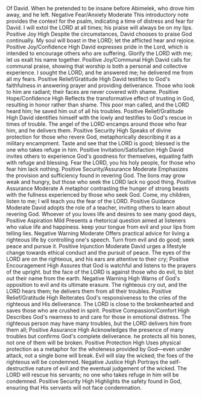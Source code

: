 <sentimentAnalysis>
    <psalm number="34">
        <verse number="0">
            <text>Of David. When he pretended to be insane before Abimelek, who drove him away, and he left.</text>
            <polarity>Negative</polarity>
            <emotion>Fear/Anxiety</emotion>
            <intensity>Moderate</intensity>
            <context>This introductory note provides the context for the psalm, indicating a time of distress and fear for David.</context>
        </verse>
        <verse number="1">
            <text>I will extol the LORD at all times; his praise will always be on my lips.</text>
            <polarity>Positive</polarity>
            <emotion>Joy</emotion>
            <intensity>High</intensity>
            <context>Despite the circumstances, David chooses to praise God continually.</context>
        </verse>
        <verse number="2">
            <text>My soul will boast in the LORD; let the afflicted hear and rejoice.</text>
            <polarity>Positive</polarity>
            <emotion>Joy/Confidence</emotion>
            <intensity>High</intensity>
            <context>David expresses pride in the Lord, which is intended to encourage others who are suffering.</context>
        </verse>
        <verse number="3">
            <text>Glorify the LORD with me; let us exalt his name together.</text>
            <polarity>Positive</polarity>
            <emotion>Joy/Communal</emotion>
            <intensity>High</intensity>
            <context>David calls for communal praise, showing that worship is both a personal and collective experience.</context>
        </verse>
        <verse number="4">
            <text>I sought the LORD, and he answered me; he delivered me from all my fears.</text>
            <polarity>Positive</polarity>
            <emotion>Relief/Gratitude</emotion>
            <intensity>High</intensity>
            <context>David testifies to God's faithfulness in answering prayer and providing deliverance.</context>
        </verse>
        <verse number="5">
            <text>Those who look to him are radiant; their faces are never covered with shame.</text>
            <polarity>Positive</polarity>
            <emotion>Hope/Confidence</emotion>
            <intensity>High</intensity>
            <context>Reflects the transformative effect of trusting in God, resulting in honor rather than shame.</context>
        </verse>
        <verse number="6">
            <text>This poor man called, and the LORD heard him; he saved him out of all his troubles.</text>
            <polarity>Positive</polarity>
            <emotion>Relief/Gratitude</emotion>
            <intensity>High</intensity>
            <context>David identifies himself with the lowly and testifies to God's rescue in times of trouble.</context>
        </verse>
        <verse number="7">
            <text>The angel of the LORD encamps around those who fear him, and he delivers them.</text>
            <polarity>Positive</polarity>
            <emotion>Security</emotion>
            <intensity>High</intensity>
            <context>Speaks of divine protection for those who revere God, metaphorically describing it as a military encampment.</context>
        </verse>
        <verse number="8">
            <text>Taste and see that the LORD is good; blessed is the one who takes refuge in him.</text>
            <polarity>Positive</polarity>
            <emotion>Invitation/Satisfaction</emotion>
            <intensity>High</intensity>
            <context>David invites others to experience God's goodness for themselves, equating faith with refuge and blessing.</context>
        </verse>
        <verse number="9">
            <text>Fear the LORD, you his holy people, for those who fear him lack nothing.</text>
            <polarity>Positive</polarity>
            <emotion>Security/Assurance</emotion>
            <intensity>Moderate</intensity>
            <context>Emphasizes the provision and sufficiency found in revering God.</context>
        </verse>
        <verse number="10">
            <text>The lions may grow weak and hungry, but those who seek the LORD lack no good thing.</text>
            <polarity>Positive</polarity>
            <emotion>Assurance</emotion>
            <intensity>Moderate</intensity>
            <context>A metaphor contrasting the hunger of strong beasts with the fullness experienced by those who seek God.</context>
        </verse>
        <verse number="11">
            <text>Come, my children, listen to me; I will teach you the fear of the LORD.</text>
            <polarity>Positive</polarity>
            <emotion>Guidance</emotion>
            <intensity>Moderate</intensity>
            <context>David adopts the role of a teacher, inviting others to learn about revering God.</context>
        </verse>
        <verse number="12">
            <text>Whoever of you loves life and desires to see many good days,</text>
            <polarity>Positive</polarity>
            <emotion>Aspiration</emotion>
            <intensity>Mild</intensity>
            <context>Presents a rhetorical question aimed at listeners who value life and happiness.</context>
        </verse>
        <verse number="13">
            <text>keep your tongue from evil and your lips from telling lies.</text>
            <polarity>Negative</polarity>
            <emotion>Warning</emotion>
            <intensity>Moderate</intensity>
            <context>Offers practical advice for living a righteous life by controlling one's speech.</context>
        </verse>
        <verse number="14">
            <text>Turn from evil and do good; seek peace and pursue it.</text>
            <polarity>Positive</polarity>
            <emotion>Injunction</emotion>
            <intensity>Moderate</intensity>
            <context>David urges a lifestyle change towards ethical conduct and the pursuit of peace.</context>
        </verse>
        <verse number="15">
            <text>The eyes of the LORD are on the righteous, and his ears are attentive to their cry;</text>
            <polarity>Positive</polarity>
            <emotion>Encouragement</emotion>
            <intensity>High</intensity>
            <context>Assures that God is watchful and listens to the prayers of the upright.</context>
        </verse>
        <verse number="16">
            <text>but the face of the LORD is against those who do evil, to blot out their name from the earth.</text>
            <polarity>Negative</polarity>
            <emotion>Warning</emotion>
            <intensity>High</intensity>
            <context>Warns of God's opposition to evil and its ultimate erasure.</context>
        </verse>
        <verse number="17">
            <text>The righteous cry out, and the LORD hears them; he delivers them from all their troubles.</text>
            <polarity>Positive</polarity>
            <emotion>Relief/Gratitude</emotion>
            <intensity>High</intensity>
            <context>Reiterates God's responsiveness to the cries of the righteous and His deliverance.</context>
        </verse>
        <verse number="18">
            <text>The LORD is close to the brokenhearted and saves those who are crushed in spirit.</text>
            <polarity>Positive</polarity>
            <emotion>Compassion/Comfort</emotion>
            <intensity>High</intensity>
            <context>Describes God's nearness to and care for those in emotional distress.</context>
        </verse>
        <verse number="19">
            <text>The righteous person may have many troubles, but the LORD delivers him from them all;</text>
            <polarity>Positive</polarity>
            <emotion>Assurance</emotion>
            <intensity>High</intensity>
            <context>Acknowledges the presence of many troubles but confirms God's complete deliverance.</context>
        </verse>
        <verse number="20">
            <text>he protects all his bones, not one of them will be broken.</text>
            <polarity>Positive</polarity>
            <emotion>Protection</emotion>
            <intensity>High</intensity>
            <context>Uses physical protection as a metaphor for the wholeness provided by God—even under attack, not a single bone will break.</context>
        </verse>
        <verse number="21">
            <text>Evil will slay the wicked; the foes of the righteous will be condemned.</text>
            <polarity>Negative</polarity>
            <emotion>Justice</emotion>
            <intensity>High</intensity>
            <context>Portrays the self-destructive nature of evil and the eventual judgement of the wicked.</context>
        </verse>
        <verse number="22">
            <text>The LORD will rescue his servants; no one who takes refuge in him will be condemned.</text>
            <polarity>Positive</polarity>
            <emotion>Security</emotion>
            <intensity>High</intensity>
            <context>Highlights the safety found in God, ensuring that His servants will not face condemnation.</context>
        </verse>
    </psalm>
</sentimentAnalysis>
